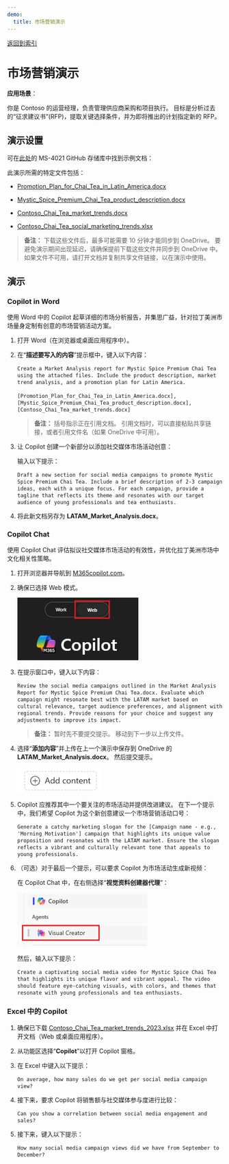 ```yaml
---
demo:
  title: 市场营销演示
---
```


[返回到索引](https://microsoftlearning.github.io/MS-4021-Copilot-Immersion-Experience/)

# 市场营销演示

**应用场景**：  

你是 Contoso 的运营经理，负责管理供应商采购和项目执行。 目标是分析过去的“征求建议书”(RFP)，提取关键选择条件，并为即将推出的计划指定新的 RFP。

## 演示设置

可在[此处](https://github.com/MicrosoftLearning/MS-4021-Copilot-Immersion-Experience/tree/master/ResourceFiles)的 MS-4021 GitHub 存储库中找到示例文档：

此演示所需的特定文件包括：

- [Promotion_Plan_for_Chai_Tea_in_Latin_America.docx](https://github.com/MicrosoftLearning/MS-4021-Copilot-Immersion-Experience/raw/master/ResourceFiles/Promotion_Plan_for_Chai_Tea_in_Latin_America.docx)

- [Mystic_Spice_Premium_Chai_Tea_product_description.docx](https://github.com/MicrosoftLearning/MS-4021-Copilot-Immersion-Experience/raw/master/ResourceFiles/Mystic_Spice_Premium_Chai_Tea_product_description.docx)

- [Contoso_Chai_Tea_market_trends.docx](https://github.com/MicrosoftLearning/MS-4021-Copilot-Immersion-Experience/raw/master/ResourceFiles/Contoso_Chai_Tea_market_trends.docx)

- [Contoso_Chai_Tea_social_marketing_trends.xlsx](https://github.com/MicrosoftLearning/MS-4021-Copilot-Immersion-Experience/raw/master/ResourceFiles/Contoso_Chai_Tea_social_marketing_trends.xlsx)

> **备注：** 下载这些文件后，最多可能需要 10 分钟才能同步到 OneDrive。 要避免演示期间出现延迟，请确保提前下载这些文件并同步到 OneDrive 中。 如果文件不可用，请打开文档并复制共享文件链接，以在演示中使用。

## 演示

### Copilot in Word

使用 Word 中的 Copilot 起草详细的市场分析报告，并集思广益，针对拉丁美洲市场量身定制有创意的市场营销活动方案。

1. 打开 Word（在浏览器或桌面应用程序中）。

1. 在“**描述要写入的内容**”提示框中，键入以下内容：

    ```text
    Create a Market Analysis report for Mystic Spice Premium Chai Tea using the attached files. Include the product description, market trend analysis, and a promotion plan for Latin America.

    [Promotion_Plan_for_Chai_Tea_in_Latin_America.docx], [Mystic_Spice_Premium_Chai_Tea_product_description.docx], [Contoso_Chai_Tea_market_trends.docx]
    ```

    > **备注：** 括号指示正在引用文档。 引用文档时，可以直接粘贴共享链接，或者引用文件名（如果 OneDrive 中可用）。

1. 让 Copilot 创建一个新部分以添加社交媒体市场活动创意：

    输入以下提示：

    ```text
    Draft a new section for social media campaigns to promote Mystic Spice Premium Chai Tea. Include a brief description of 2-3 campaign ideas, each with a unique focus. For each campaign, provide a tagline that reflects its theme and resonates with our target audience of young professionals and tea enthusiasts.
    ```

1. 将此新文档另存为 **LATAM_Market_Analysis.docx**。

### Copilot Chat

使用 Copilot Chat 评估拟议社交媒体市场活动的有效性，并优化拉丁美洲市场中文化相关性策略。

1. 打开浏览器并导航到 [M365copilot.com](https://m365copilot.com/)。

1. 确保已选择 Web 模式。

    ![显示 Web 模式选项卡的屏幕截图。](../Prompts/Media/web-mode.png)

1. 在提示窗口中，键入以下内容：

    ```text
    Review the social media campaigns outlined in the Market Analysis Report for Mystic Spice Premium Chai Tea.docx. Evaluate which campaign might resonate best with the LATAM market based on cultural relevance, target audience preferences, and alignment with regional trends. Provide reasons for your choice and suggest any adjustments to improve its impact.
    ```

    > **备注：** 暂时先不要提交提示。 移动到下一步以上传文件。

1. 选择“**添加内容**”并上传在上一个演示中保存到 OneDrive 的 **LATAM_Market_Analysis.docx**。 然后提交提示。

    ![添加内容 Copilot Chat。](../Demos/Media/add-content-copilot-chat.png)

1. Copilot 应推荐其中一个要关注的市场活动并提供改进建议。 在下一个提示中，我们希望 Copilot 为这个新创意建议一个市场营销活动口号：

    ```text
    Generate a catchy marketing slogan for the [Campaign name - e.g., 'Morning Motivation'] campaign that highlights its unique value proposition and resonates with the LATAM market. Ensure the slogan reflects a vibrant and culturally relevant tone that appeals to young professionals.
    ```

1. （可选）对于最后一个提示，可以要求 Copilot 为市场活动生成新视频：

    在 Copilot Chat 中，在右侧选择“**视觉资料创建器代理**”：

    ![视频创建器代理。](../Demos/Media/video-creator.png)

    然后，输入以下提示：

    ```text
    Create a captivating social media video for Mystic Spice Chai Tea that highlights its unique flavor and vibrant appeal. The video should feature eye-catching visuals, with colors, and themes that resonate with young professionals and tea enthusiasts.
    ```

### Excel 中的 Copilot

1. 确保已下载 [Contoso_Chai_Tea_market_trends_2023.xlsx](https://github.com/MicrosoftLearning/MS-4021-Copilot-Immersion-Experience/raw/master/Contoso_Chai_Tea_market_trends_2023.xlsx) 并在 Excel 中打开文档（Web 或桌面应用程序）。

1. 从功能区选择“**Copilot**”以打开 Copilot 窗格。

1. 在 Excel 中键入以下提示：

    ```text
    On average, how many sales do we get per social media campaign view?
    ```

1. 接下来，要求 Copilot 将销售额与社交媒体参与度进行比较：

    ```text
    Can you show a correlation between social media engagement and sales?
    ```

1. 接下来，键入以下提示：

    ```text
    How many social media campaign views did we have from September to December?
    ```
